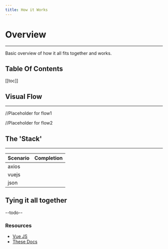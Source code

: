 ```yaml
---
title: How it Works
---
```


# Overview
---
Basic overview of how it all fits together and works.

## Table Of Contents

[[toc]]


## Visual Flow
---

//Placeholder for flow1

//Placeholder for flow2

## The 'Stack'
---

| Scenario | Completion |
|:-----|:----------:|
| axios | |
| vuejs ||
| json |  | 


## Tying it all together

--todo--






### Resources

 - [Vue JS](https://vuejs.org/)
 - [These Docs](https://github.com/possibly1/HOCWrapperTuts)

 